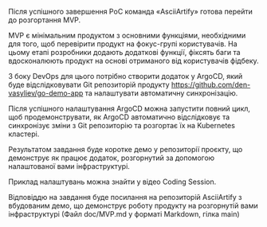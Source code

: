 Після успішного завершення PoC команда «AsciiArtify» готова перейти до розгортання MVP.

MVP є мінімальним продуктом з основними функціями, необхідними для того, щоб перевірити продукт на фокус-групі користувачів. На цьому етапі розробники додають додаткові функції, фіксять баги та вдосконалюють продукт на основі отриманого від користувачів фідбеку.

З боку DevOps для цього потрібно створити додаток у ArgoCD, який буде відслідковувати Git репозиторій продукту https://github.com/den-vasyliev/go-demo-app та налаштувати автоматичну синхронізацію.

Після успішного налаштування ArgoCD можна запустити повний цикл, щоб продемонструвати, як ArgoCD автоматично відслідковує та синхронізує зміни з Git репозиторію та розгортає їх на Kubernetes кластері.

Результатом завдання буде коротке демо у репозиторії проєкту, що демонструє як працює додаток, розгорнутий за допомогою налаштованої вами інфраструктурі. 

Приклад налаштувань можна знайти у відео Coding Session. 

Відповіддю на завдання буде посилання на репозиторій AsciiArtify з вбудованим демо, що демонструє роботу продукту на розгорнутій вами інфраструктурі (Файл doc/MVP.md у форматі Markdown, гілка main)